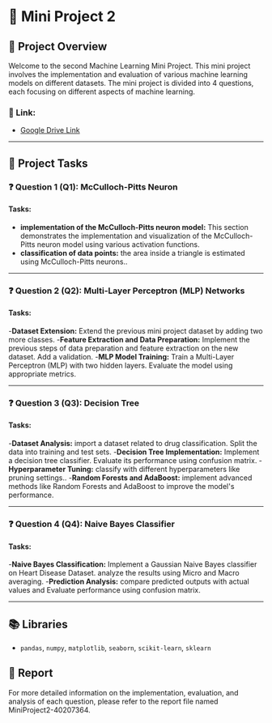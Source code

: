 # **📘 Mini Project 2**

## **📖 Project Overview**
Welcome to the second Machine Learning Mini Project. This mini project involves the implementation and evaluation of various machine learning models on different datasets. The mini project is divided into 4 questions, each focusing on different aspects of machine learning.

### **🔗 Link:**
- [Google Drive Link](https://drive.google.com/drive/folders/1b5B582yp_CKuDpapPd8woH40hSIaU1yk?usp=sharing)

---

## **🚀 Project Tasks**

### ❓ **Question 1 (Q1): McCulloch-Pitts Neuron**

#### **Tasks:**
- **implementation of the McCulloch-Pitts neuron model:** This section demonstrates the implementation and visualization of the McCulloch-Pitts neuron model using various activation functions.
- **classification of data points:** the area inside a triangle is estimated using McCulloch-Pitts neurons..

---

### ❓ **Question 2 (Q2): Multi-Layer Perceptron (MLP) Networks**

#### **Tasks:**
-**Dataset Extension:** Extend the previous mini project dataset by adding two more classes.
-**Feature Extraction and Data Preparation:** Implement the previous steps of data preparation and feature extraction on the new dataset. Add a validation.
-**MLP Model Training:** Train a Multi-Layer Perceptron (MLP) with two hidden layers. Evaluate the model using appropriate metrics.

---

### ❓ **Question 3 (Q3): Decision Tree**

#### **Tasks:**
-**Dataset Analysis:** import a dataset related to drug classification. Split the data into training and test sets.
-**Decision Tree Implementation:** Implement a decision tree classifier. Evaluate its performance using confusion matrix.
-**Hyperparameter Tuning:** classify with different hyperparameters like pruning settings..
-**Random Forests and AdaBoost:** implement advanced methods like Random Forests and AdaBoost to improve the model's performance.

---

### ❓ **Question 4 (Q4): Naive Bayes Classifier**

#### **Tasks:**

-**Naive Bayes Classification:** Implement a Gaussian Naive Bayes classifier on Heart Disease Dataset. analyze the results using Micro and Macro averaging.
-**Prediction Analysis:** compare predicted outputs with actual values and Evaluate performance using confusion matrix.

---

## **📚 Libraries**

- `pandas`, `numpy`, `matplotlib`, `seaborn`, `scikit-learn`, `sklearn`

## **📄 Report**
For more detailed information on the implementation, evaluation, and analysis of each question, please refer to the report file named MiniProject2-40207364.

